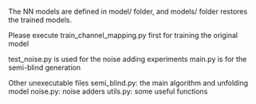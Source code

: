 The NN models are defined in model/ folder, and models/ folder restores the trained models.

Please execute train_channel_mapping.py first for training the original model

test_noise.py is used for the noise adding experiments
main.py is for the semi-blind generation

Other unexecutable files
semi_blind.py: the main algorithm and unfolding model
noise.py: noise adders
utils.py: some useful functions
